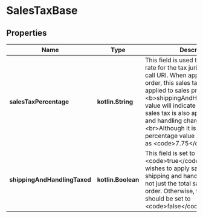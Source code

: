 
# SalesTaxBase

## Properties
Name | Type | Description | Notes
------------ | ------------- | ------------- | -------------
**salesTaxPercentage** | **kotlin.String** | This field is used to set the sales tax rate for the tax jurisdiction set in the call URI. When applicable to an order, this sales tax rate will be applied to sales price. The &lt;b&gt;shippingAndHandlingTaxed&lt;/b&gt; value will indicate whether or not sales tax is also applied to shipping and handling charges&lt;br&gt;&lt;br&gt;Although it is a string, a percentage value is set here, such as &lt;code&gt;7.75&lt;/code&gt;. |  [optional]
**shippingAndHandlingTaxed** | **kotlin.Boolean** | This field is set to &lt;code&gt;true&lt;/code&gt; if the seller wishes to apply sales tax to shipping and handling charges, and not just the total sales price of the order. Otherwise, this field&#39;s value should be set to &lt;code&gt;false&lt;/code&gt;. |  [optional]



